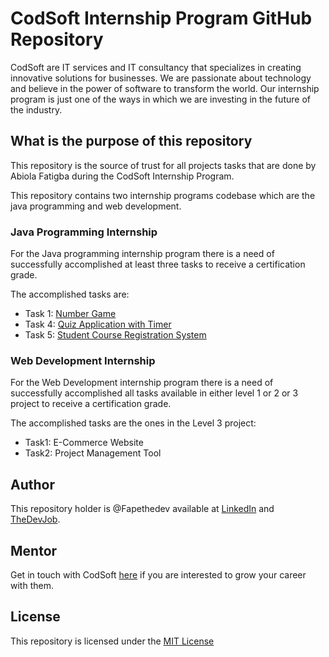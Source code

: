 # CodSoft Internship Program GitHub Repository

CodSoft are IT services and IT consultancy  that specializes in creating innovative solutions
for businesses. We are passionate about technology and believe in the power of software to 
transform the world. Our internship program is just one of the ways in which we are investing 
in the future of the industry.

## What is the purpose of this repository
This repository is the source of trust for all projects tasks that are done by
Abiola Fatigba during the CodSoft Internship Program.

This repository contains two internship programs codebase which are the java programming and
web development.

### Java Programming Internship
For the Java programming internship program there is a need of successfully 
accomplished at least three tasks to receive a certification grade.

The accomplished tasks are:
- Task 1: [Number Game](java-task1-number-game/README.md)
- Task 4: [Quiz Application with Timer](java-task4-quiz-application-with-timer-game/README.md)
- Task 5: [Student Course Registration System](java-task5-student-course-registration-system/README.md)

### Web Development Internship
For the Web Development internship program there is a need of successfully 
accomplished all tasks available in either level 1 or 2 or 3 project to receive a certification
grade.

The accomplished tasks are the ones in the Level 3 project:
- Task1: E-Commerce Website
- Task2: Project Management Tool

## Author
This repository holder is @Fapethedev available at [LinkedIn](https://www.linkedin.com/in/abiola-fatigba-a0532a27b/) 
and [TheDevJob](https://thedevjob.onrender.com).

## Mentor
Get in touch with CodSoft [here](https://www.codsoft.in) if you are interested to grow your
career with them.

## License

This repository is licensed under the [MIT License](LICENSE)